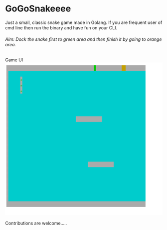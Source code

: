 # GoGoSnakeeee
Just  a small, classic snake game made in Golang. 
If you are frequent user of cmd line then run the
binary and have fun on your CLI.

###### Aim: Dock the snake first to green area and then finish it by going to orange area.

 Game UI
![](./img.png) 

Contributions are welcome.....
